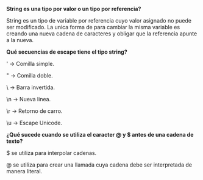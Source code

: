**String es una tipo por valor o un tipo por referencia?**

String es un tipo de variable por referencia cuyo valor asignado no puede ser modificado. La unica forma de para cambiar la misma variable es creando una nueva cadena de caracteres y obligar que la referencia apunte a la nueva.

**Qué secuencias de escape tiene el tipo string?**

\' -> Comilla simple.

\" -> Comilla doble.

\  -> Barra invertida.

\n -> Nueva linea.

\r -> Retorno de carro.

\u -> Escape Unicode.

**¿Qué sucede cuando se utiliza el caracter @ y $ antes de una cadena de texto?**

$ se utiliza para interpolar cadenas.

@ se utiliza para crear una llamada cuya cadena debe ser interpretada de manera literal. 